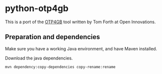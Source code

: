 # python-otp4gb

This is a port of the [OTP4GB][OTP4GB] tool written by Tom Forth at Open Innovations.

[OTP4GB]: https://github.com/odileeds/OTP4GB

## Preparation and dependencies

Make sure you have a working Java environment, and have Maven installed.

Download the java dependencies.

```
mvn dependency:copy-dependencies copy-rename:rename  
```
